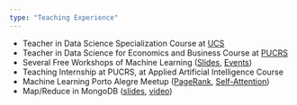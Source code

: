 ```yaml
---
type: "Teaching Experience"
---
```


* Teacher in Data Science Specialization Course at <a href="https://www.ucs.br/portallato/detalhes/7281/">UCS</a>
* Teacher in Data Science for Economics and Business Course at <a href="http://educon.pucrs.br/cursos/data-science-aplicado-economia-e-negocios/">PUCRS</a>
* Several Free Workshops of Machine Learning (<a href="https://goo.gl/BgoJmm">Slides</a>, <a href="https://www.sympla.com.br/henrique-dias">Events</a>)
* Teaching Internship at PUCRS, at Applied Artificial Intelligence Course
* Machine Learning Porto Alegre Meetup (<a href="https://www.youtube.com/watch?v=-L60t9vJ-Zw">PageRank</a>, <a href="https://www.youtube.com/watch?v=96uWGIJjX7M">Self-Attention</a>)
* Map/Reduce in MongoDB (<a href="http://goo.gl/5tGtLL">slides</a>, <a href="http://www.youtube.com/watch?v=nAA8VTlFtUE">video</a>)
